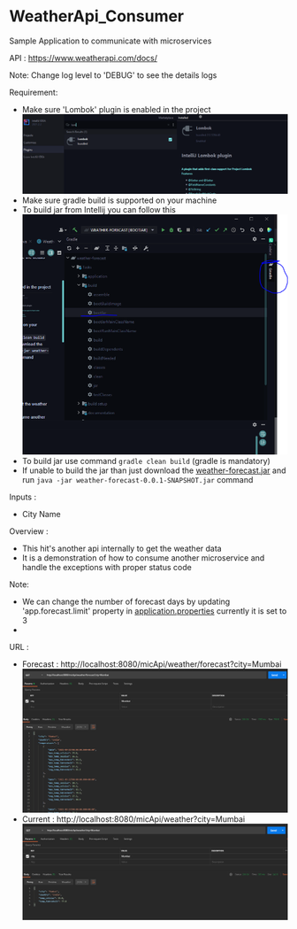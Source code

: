 # WeatherApi_Consumer

Sample Application to communicate with microservices

API : https://www.weatherapi.com/docs/

Note: Change log level to 'DEBUG' to see the details logs

Requirement:

- Make sure 'Lombok' plugin is enabled in the project ![img_2.png](img_2.png)
- Make sure gradle build is supported on your machine
- To build jar from Intellij you can follow this ![img_3.png](img_3.png)
- To build jar use command `gradle clean build` (gradle is mandatory)
- If unable to build the jar than just download the [weather-forecast.jar](release/weather-forecast-0.0.1-SNAPSHOT.jar)
  and run `java -jar weather-forecast-0.0.1-SNAPSHOT.jar` command

Inputs :

- City Name

Overview :

- This hit's another api internally to get the weather data
- It is a demonstration of how to consume another microservice and handle the exceptions with proper status code

Note:

- We can change the number of forecast days by updating 'app.forecast.limit' property
  in [application.properties](src/main/resources/application.properties) currently it is set to 3
-

URL :

- Forecast : http://localhost:8080/micApi/weather/forecast?city=Mumbai ![img.png](img.png)
- Current : http://localhost:8080/micApi/weather?city=Mumbai ![img_1.png](img_1.png)
